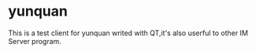 # yunquan
This is a test client for yunquan writed with QT,it's also userful to other IM Server program.
